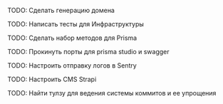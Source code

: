 TODO: Сделать генерацию домена

TODO: Написать тесты для Инфраструктуры

TODO: Сделать набор методов для Prisma

TODO: Прокинуть порты для prisma studio и swagger

TODO: Настроить отправку логов в Sentry

TODO: Настроить CMS Strapi

TODO: Найти тулзу для ведения системы коммитов и ее упрощения

